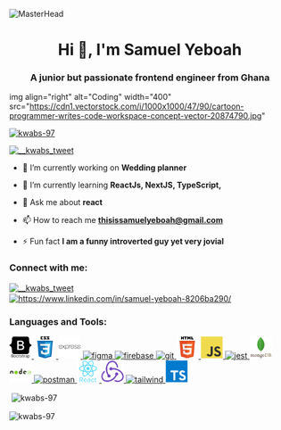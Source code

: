 
![MasterHead]([https://i0.wp.com/plopdo.com/wp-content/uploads/2021/07/Screenshot-1.png?resize=1210%2C642&ssl=1](https://cdn2.vectorstock.com/i/1000x1000/93/11/isometric-software-development-composition-vector-26479311.jpg))
<h1 align="center">Hi 👋, I'm Samuel Yeboah</h1>
<h3 align="center">A junior but passionate frontend engineer from Ghana</h3>

img align="right" alt="Coding" width="400" src="https://cdn1.vectorstock.com/i/1000x1000/47/90/cartoon-programmer-writes-code-workspace-concept-vector-20874790.jpg"

<p align="left"> <a href="https://github.com/ryo-ma/github-profile-trophy"><img src="https://github-profile-trophy.vercel.app/?username=kwabs-97" alt="kwabs-97" /></a> </p>

<p align="left"> <a href="https://twitter.com/__kwabs_tweet" target="blank"><img src="https://img.shields.io/twitter/follow/__kwabs_tweet?logo=twitter&style=for-the-badge" alt="__kwabs_tweet" /></a> </p>

- 🔭 I’m currently working on **Wedding planner**

- 🌱 I’m currently learning **ReactJs, NextJS, TypeScript,**

- 💬 Ask me about **react**

- 📫 How to reach me **thisissamuelyeboah@gmail.com**

- ⚡ Fun fact **I am a funny introverted guy yet very jovial**

<h3 align="left">Connect with me:</h3>
<p align="left">
<a href="https://twitter.com/__kwabs_tweet" target="blank"><img align="center" src="https://raw.githubusercontent.com/rahuldkjain/github-profile-readme-generator/master/src/images/icons/Social/twitter.svg" alt="__kwabs_tweet" height="30" width="40" /></a>
<a href="https://linkedin.com/in/https://www.linkedin.com/in/samuel-yeboah-8206ba290/" target="blank"><img align="center" src="https://raw.githubusercontent.com/rahuldkjain/github-profile-readme-generator/master/src/images/icons/Social/linked-in-alt.svg" alt="https://www.linkedin.com/in/samuel-yeboah-8206ba290/" height="30" width="40" /></a>
</p>

<h3 align="left">Languages and Tools:</h3>
<p align="left"> <a href="https://getbootstrap.com" target="_blank" rel="noreferrer"> <img src="https://raw.githubusercontent.com/devicons/devicon/master/icons/bootstrap/bootstrap-plain-wordmark.svg" alt="bootstrap" width="40" height="40"/> </a> <a href="https://www.w3schools.com/css/" target="_blank" rel="noreferrer"> <img src="https://raw.githubusercontent.com/devicons/devicon/master/icons/css3/css3-original-wordmark.svg" alt="css3" width="40" height="40"/> </a> <a href="https://expressjs.com" target="_blank" rel="noreferrer"> <img src="https://raw.githubusercontent.com/devicons/devicon/master/icons/express/express-original-wordmark.svg" alt="express" width="40" height="40"/> </a> <a href="https://www.figma.com/" target="_blank" rel="noreferrer"> <img src="https://www.vectorlogo.zone/logos/figma/figma-icon.svg" alt="figma" width="40" height="40"/> </a> <a href="https://firebase.google.com/" target="_blank" rel="noreferrer"> <img src="https://www.vectorlogo.zone/logos/firebase/firebase-icon.svg" alt="firebase" width="40" height="40"/> </a> <a href="https://git-scm.com/" target="_blank" rel="noreferrer"> <img src="https://www.vectorlogo.zone/logos/git-scm/git-scm-icon.svg" alt="git" width="40" height="40"/> </a> <a href="https://www.w3.org/html/" target="_blank" rel="noreferrer"> <img src="https://raw.githubusercontent.com/devicons/devicon/master/icons/html5/html5-original-wordmark.svg" alt="html5" width="40" height="40"/> </a> <a href="https://developer.mozilla.org/en-US/docs/Web/JavaScript" target="_blank" rel="noreferrer"> <img src="https://raw.githubusercontent.com/devicons/devicon/master/icons/javascript/javascript-original.svg" alt="javascript" width="40" height="40"/> </a> <a href="https://jestjs.io" target="_blank" rel="noreferrer"> <img src="https://www.vectorlogo.zone/logos/jestjsio/jestjsio-icon.svg" alt="jest" width="40" height="40"/> </a> <a href="https://www.mongodb.com/" target="_blank" rel="noreferrer"> <img src="https://raw.githubusercontent.com/devicons/devicon/master/icons/mongodb/mongodb-original-wordmark.svg" alt="mongodb" width="40" height="40"/> </a> <a href="https://nodejs.org" target="_blank" rel="noreferrer"> <img src="https://raw.githubusercontent.com/devicons/devicon/master/icons/nodejs/nodejs-original-wordmark.svg" alt="nodejs" width="40" height="40"/> </a> <a href="https://postman.com" target="_blank" rel="noreferrer"> <img src="https://www.vectorlogo.zone/logos/getpostman/getpostman-icon.svg" alt="postman" width="40" height="40"/> </a> <a href="https://reactjs.org/" target="_blank" rel="noreferrer"> <img src="https://raw.githubusercontent.com/devicons/devicon/master/icons/react/react-original-wordmark.svg" alt="react" width="40" height="40"/> </a> <a href="https://redux.js.org" target="_blank" rel="noreferrer"> <img src="https://raw.githubusercontent.com/devicons/devicon/master/icons/redux/redux-original.svg" alt="redux" width="40" height="40"/> </a> <a href="https://tailwindcss.com/" target="_blank" rel="noreferrer"> <img src="https://www.vectorlogo.zone/logos/tailwindcss/tailwindcss-icon.svg" alt="tailwind" width="40" height="40"/> </a> <a href="https://www.typescriptlang.org/" target="_blank" rel="noreferrer"> <img src="https://raw.githubusercontent.com/devicons/devicon/master/icons/typescript/typescript-original.svg" alt="typescript" width="40" height="40"/> </a> </p>

<p>&nbsp;<img align="center" src="https://github-readme-stats.vercel.app/api?username=kwabs-97&show_icons=true&locale=en" alt="kwabs-97" /></p>

<p><img align="center" src="https://github-readme-streak-stats.herokuapp.com/?user=kwabs-97&" alt="kwabs-97" /></p>
